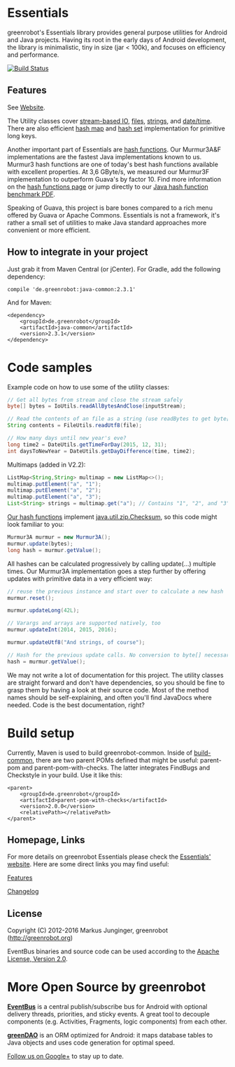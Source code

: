 Essentials
==========
greenrobot's Essentials library provides general purpose utilities for Android and Java projects. Having its root in the early days of Android development, the library is minimalistic, tiny in size (jar < 100k), and focuses on efficiency and performance.

[![Build Status](https://travis-ci.org/greenrobot/essentials.svg?branch=master)](https://travis-ci.org/greenrobot/essentials)

Features
--------
See [Website](http://greenrobot.org/essentials/features/).

The Utility classes cover [stream-based IO](java-essentials/src/main/java/org/greenrobot/essentials/io/IoUtils.java), [files](java-essentials/src/main/java/org/greenrobot/essentials/io/FileUtils.java), [strings](java-essentials/src/main/java/org/greenrobot/essentials/StringUtils.java), and [date/time](java-essentials/src/main/java/org/greenrobot/essentials/DateUtils.java). There are also efficient [hash map](java-essentials/src/main/java/org/greenrobot/essentials/collections/LongHashMap.java) and [hash set](java-essentials/src/main/java/org/greenrobot/essentials/collections/LongHashSet.java) implementation for primitive long keys.
   
Another important part of Essentials are [hash functions](hash-functions.md). Our Murmur3A&F implementations are the fastest Java implementations known to us. Murmur3 hash functions are one of today's best hash functions available with excellent properties. At 3,6 GByte/s, we measured our Murmur3F implementation to outperform Guava's by factor 10. Find more information on the [hash functions page](hash-functions.md) or jump directly to our [Java hash function benchmark PDF](web-resources/hash-functions-benchmark.pdf).

Speaking of Guava, this project is bare bones compared to a rich menu offered by Guava or Apache Commons. Essentials is not a framework, it's rather a small set of utilities to make Java standard approaches more convenient or more efficient.

How to integrate in your project
--------------------------------
Just grab it from Maven Central (or jCenter). For Gradle, add the following dependency:

    compile 'de.greenrobot:java-common:2.3.1'

And for Maven:
    
    <dependency>
        <groupId>de.greenrobot</groupId>
        <artifactId>java-common</artifactId>
        <version>2.3.1</version>
    </dependency>

Code samples
============
Example code on how to use some of the utility classes: 

```Java
// Get all bytes from stream and close the stream safely
byte[] bytes = IoUtils.readAllBytesAndClose(inputStream);

// Read the contents of an file as a string (use readBytes to get byte[])
String contents = FileUtils.readUtf8(file);

// How many days until new year's eve?
long time2 = DateUtils.getTimeForDay(2015, 12, 31);
int daysToNewYear = DateUtils.getDayDifference(time, time2);
```

Multimaps (added in V2.2):
```Java
ListMap<String,String> multimap = new ListMap<>();
multimap.putElement("a", "1");
multimap.putElement("a", "2");
multimap.putElement("a", "3");
List<String> strings = multimap.get("a"); // Contains "1", "2", and "3"
```

[Our hash functions](hash-functions.md) implement [java.util.zip.Checksum](http://docs.oracle.com/javase/8/docs/api/java/util/zip/Checksum.html), so this code might look familiar to you:

```Java
Murmur3A murmur = new Murmur3A();
murmur.update(bytes);
long hash = murmur.getValue();
```

All hashes can be calculated progressively by calling update(...) multiple times. Our Murmur3A implementation goes a step further by offering updates with primitive data in a very efficient way:
```Java
// reuse the previous instance and start over to calculate a new hash
murmur.reset();

murmur.updateLong(42L);

// Varargs and arrays are supported natively, too  
murmur.updateInt(2014, 2015, 2016);

murmur.updateUtf8("And strings, of course");

// Hash for the previous update calls. No conversion to byte[] necessary.
hash = murmur.getValue();
```
 
We may not write a lot of documentation for this project. The utility classes are straight forward and don't have dependencies, so you should be fine to grasp them by having a look at their source code. Most of the method names should be self-explaining, and often you'll find JavaDocs where needed. Code is the best documentation, right? 

Build setup
===========
Currently, Maven is used to build greenrobot-common. Inside of [build-common](build-common), there are two parent POMs defined that might be useful: parent-pom and parent-pom-with-checks. The latter integrates FindBugs and Checkstyle in your build. Use it like this: 

    <parent>
        <groupId>de.greenrobot</groupId>
        <artifactId>parent-pom-with-checks</artifactId>
        <version>2.0.0</version>
        <relativePath></relativePath>
    </parent>

Homepage, Links
---------------
For more details on greenrobot Essentials please check the [Essentials' website](http://greenrobot.org/essentials/). Here are some direct links you may find useful:

[Features](http://greenrobot.org/essentials/features/)

[Changelog](http://greenrobot.org/essentials/changelog/)


License
-------
Copyright (C) 2012-2016 Markus Junginger, greenrobot (http://greenrobot.org)

EventBus binaries and source code can be used according to the [Apache License, Version 2.0](LICENSE).

More Open Source by greenrobot
==============================
[__EventBus__](https://github.com/greenrobot/EventBus) is a central publish/subscribe bus for Android with optional delivery threads, priorities, and sticky events. A great tool to decouple components (e.g. Activities, Fragments, logic components) from each other. 
 
[__greenDAO__](https://github.com/greenrobot/greenDAO) is an ORM optimized for Android: it maps database tables to Java objects and uses code generation for optimal speed.

[Follow us on Google+](https://plus.google.com/b/114381455741141514652/+GreenrobotDe/posts) to stay up to date.

